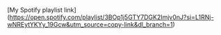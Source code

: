 [My Spotify playlist link] (https://open.spotify.com/playlist/3BOp1j5GTY7DGK2Imjv0nJ?si=L1RNj-wNREytYKYy_19Gcw&utm_source=copy-link&dl_branch=1)
